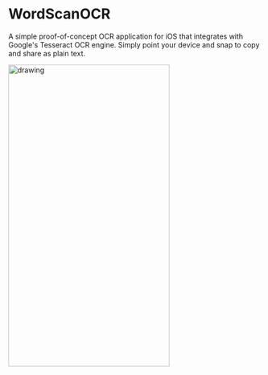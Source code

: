 # WordScanOCR

A simple proof-of-concept OCR application for iOS that integrates with Google's Tesseract OCR engine.
Simply point your device and snap to copy and share as plain text.

<img src="/Screenrecording/Screenrecording.gif" alt="drawing" width="320" height="600"/>
